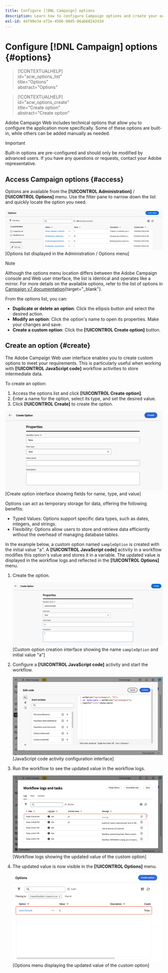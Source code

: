 ```yaml
---
title: Configure [!DNL Campaign] options
description: Learn how to configure Campaign options and create your own custom options.
exl-id: 44f90e34-e72e-4506-90d5-06ab68242d34
---
```

# Configure [!DNL Campaign] options {#options}

>[!CONTEXTUALHELP]  
>id="acw_options_list"  
>title="Options"  
>abstract="Options"  

>[!CONTEXTUALHELP]  
>id="acw_options_create"  
>title="Create option"  
>abstract="Create option"  

Adobe Campaign Web includes technical options that allow you to configure the application more specifically. Some of these options are built-in, while others can be added manually as needed.

>[!IMPORTANT]  
>Built-in options are pre-configured and should only be modified by advanced users. If you have any questions or requests, contact your Adobe representative.

## Access Campaign options {#access}

Options are available from the **[!UICONTROL Administration]** / **[!UICONTROL Options]** menu. Use the filter pane to narrow down the list and quickly locate the option you need.

![](assets/options-list.png)  
[Options list displayed in the Administration / Options menu]

>[!NOTE]  
>Although the options menu location differs between the Adobe Campaign console and Web user interface, the list is identical and operates like a mirror. For more details on the available options, refer to the list of options in [Campaign v7 documentation](https://experienceleague.adobe.com/en/docs/campaign-classic/using/installing-campaign-classic/appendices/configuring-campaign-options){target="_blank"}.

From the options list, you can:

* **Duplicate or delete an option**: Click the ellipsis button and select the desired action.  
* **Modify an option**: Click the option's name to open its properties. Make your changes and save.  
* **Create a custom option**: Click the **[!UICONTROL Create option]** button.  

## Create an option {#create}

The Adobe Campaign Web user interface enables you to create custom options to meet your requirements. This is particularly useful when working with **[!UICONTROL JavaScript code]** workflow activities to store intermediate data.

To create an option:

1. Access the options list and click **[!UICONTROL Create option]**.  
1. Enter a name for the option, select its type, and set the desired value.  
1. Click **[!UICONTROL Create]** to create the option.  

![](assets/options-create.png)  
[Create option interface showing fields for name, type, and value]

Options can act as temporary storage for data, offering the following benefits:

* Typed Values: Options support specific data types, such as dates, integers, and strings.  
* Flexibility: Options allow users to store and retrieve data efficiently without the overhead of managing database tables.  

In the example below, a custom option named `sampleOption` is created with the initial value "a". A **[!UICONTROL JavaScript code]** activity in a workflow modifies this option's value and stores it in a variable. The updated value is displayed in the workflow logs and reflected in the **[!UICONTROL Options]** menu.

1. Create the option.  

    ![](assets/options-sample-create.png)  
    [Custom option creation interface showing the name `sampleOption` and initial value "a"]

1. Configure a **[!UICONTROL JavaScript code]** activity and start the workflow.  

    ![](assets/options-sample-javascript.png)  
    [JavaScript code activity configuration interface]

1. Run the workflow to see the updated value in the workflow logs.  

    ![](assets/options-sample-logs.png)  
    [Workflow logs showing the updated value of the custom option]

1. The updated value is now visible in the **[!UICONTROL Options]** menu.  

    ![](assets/options-sample-updated.png)  
    [Options menu displaying the updated value of the custom option]